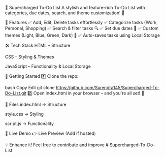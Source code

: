📌 Supercharged To-Do List
A stylish and feature-rich To-Do List with categories, due dates, search, and theme customization! 🚀

🌟 Features
✅ Add, Edit, Delete tasks effortlessly
✅ Categorize tasks (Work, Personal, Shopping)
✅ Search & filter tasks 🔍
✅ Set due dates 📅
✅ Custom themes (Light, Blue, Green, Dark) 🎨
✅ Auto-saves tasks using Local Storage

🛠️ Tech Stack
HTML – Structure

CSS – Styling & Themes

JavaScript – Functionality & Local Storage

🚀 Getting Started
1️⃣ Clone the repo:

bash
Copy
Edit
git clone https://github.com/Surendra145/Supercharged-To-Do-List.git
2️⃣ Open index.html in your browser – and you're all set! 🎯

📂 Files
index.html → Structure

style.css → Styling

script.js → Functionality

🔗 Live Demo
👉 Live Preview (Add if hosted)

💡 Enhance it! Feel free to contribute and improve.# Supercharged-To-Do-List
